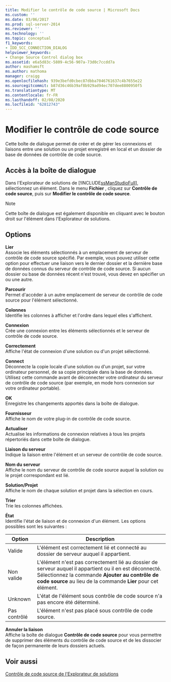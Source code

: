 ```yaml
---
title: Modifier le contrôle de code source | Microsoft Docs
ms.custom: ''
ms.date: 03/06/2017
ms.prod: sql-server-2014
ms.reviewer: ''
ms.technology: ''
ms.topic: conceptual
f1_keywords:
- IDD_SCC_CONNECTION_DIALOG
helpviewer_keywords:
- Change Source Control dialog box
ms.assetid: e6a5d83c-5809-4c56-907a-73d0c7ccdd7a
author: mashamsft
ms.author: mathoma
manager: craigg
ms.openlocfilehash: 939e3befd0cbec87dbba7046761637c4b7655e22
ms.sourcegitcommit: b87d36c46b39af8b929ad94ec707dee8800950f5
ms.translationtype: MT
ms.contentlocale: fr-FR
ms.lasthandoff: 02/08/2020
ms.locfileid: "62812743"
---
```

# <a name="change-source-control"></a>Modifier le contrôle de code source
  Cette boîte de dialogue permet de créer et de gérer les connexions et liaisons entre une solution ou un projet enregistré en local et un dossier de base de données de contrôle de code source.  
  
## <a name="dialog-box-access"></a>Accès à la boîte de dialogue  
 Dans l'Explorateur de solutions de [!INCLUDE[ssManStudioFull](../includes/ssmanstudiofull-md.md)], sélectionnez un élément. Dans le menu **Fichier** , cliquez sur **Contrôle de code source**, puis sur **Modifier le contrôle de code source**.  
  
> [!NOTE]  
>  Cette boîte de dialogue est également disponible en cliquant avec le bouton droit sur l'élément dans l'Explorateur de solutions.  
  
## <a name="options"></a>Options  
 **Lier**  
 Associe les éléments sélectionnés à un emplacement de serveur de contrôle de code source spécifié. Par exemple, vous pouvez utiliser cette option pour effectuer une liaison vers le dernier dossier et la dernière base de données connus du serveur de contrôle de code source. Si aucun dossier ou base de données récent n'est trouvé, vous devez en spécifier un ou une autre.  
  
 **Parcourir**  
 Permet d'accéder à un autre emplacement de serveur de contrôle de code source pour l'élément sélectionné.  
  
 **Colonnes**  
 Identifie les colonnes à afficher et l'ordre dans lequel elles s'affichent.  
  
 **Connexion**  
 Crée une connexion entre les éléments sélectionnés et le serveur de contrôle de code source.  
  
 **Correctement**  
 Affiche l'état de connexion d'une solution ou d'un projet sélectionné.  
  
 **Connect**  
 Déconnecte la copie locale d'une solution ou d'un projet, sur votre ordinateur personnel, de sa copie principale dans la base de données. Utilisez cette commande avant de déconnecter votre ordinateur du serveur de contrôle de code source (par exemple, en mode hors connexion sur votre ordinateur portable).  
  
 **OK**  
 Enregistre les changements apportés dans la boîte de dialogue.  
  
 **Fournisseur**  
 Affiche le nom de votre plug-in de contrôle de code source.  
  
 **Actualiser**  
 Actualise les informations de connexion relatives à tous les projets répertoriés dans cette boîte de dialogue.  
  
 **Liaison du serveur**  
 Indique la liaison entre l'élément et un serveur de contrôle de code source.  
  
 **Nom du serveur**  
 Affiche le nom du serveur de contrôle de code source auquel la solution ou le projet correspondant est lié.  
  
 **Solution/Projet**  
 Affiche le nom de chaque solution et projet dans la sélection en cours.  
  
 **Trier**  
 Trie les colonnes affichées.  
  
 **État**  
 Identifie l'état de liaison et de connexion d'un élément. Les options possibles sont les suivantes :  
  
|**Option**|**Description**|  
|----------------|---------------------|  
|Valide|L'élément est correctement lié et connecté au dossier de serveur auquel il appartient.|  
|Non valide|L'élément n'est pas correctement lié au dossier de serveur auquel il appartient ou il en est déconnecté. Sélectionnez la commande **Ajouter au contrôle de code source** au lieu de la commande **Lier** pour cet élément.|  
|Unknown|L'état de l'élément sous contrôle de code source n'a pas encore été déterminé.|  
|Pas contrôlé|L'élément n'est pas placé sous contrôle de code source.|  
  
 **Annuler la liaison**  
 Affiche la boîte de dialogue **Contrôle de code source** pour vous permettre de supprimer des éléments du contrôle de code source et de les dissocier de façon permanente de leurs dossiers actuels.  
  
## <a name="see-also"></a>Voir aussi  
 [Contrôle de code source de l'Explorateur de solutions](../../2014/database-engine/solution-explorer-source-control.md)  
  
  
